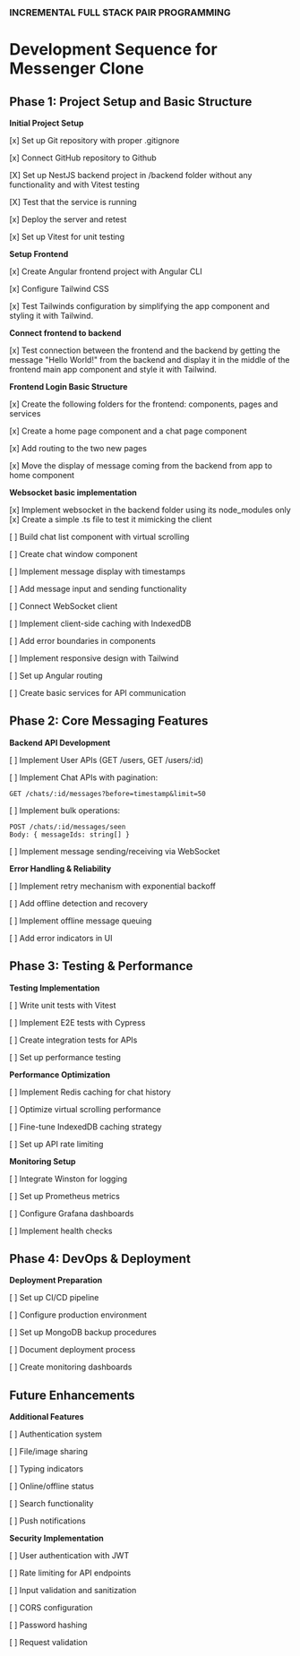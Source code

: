 ### INCREMENTAL FULL STACK PAIR PROGRAMMING ###

# Development Sequence for Messenger Clone

## Phase 1: Project Setup and Basic Structure

**Initial Project Setup**

   [x] Set up Git repository with proper .gitignore

   [x] Connect GitHub repository to Github

   [X] Set up NestJS backend project in /backend folder without any functionality and with Vitest testing

   [X] Test that the service is running

   [x] Deploy the server and retest

   [x] Set up Vitest for unit testing

**Setup Frontend**

   [x] Create Angular frontend project with Angular CLI

   [x] Configure Tailwind CSS

   [x] Test Tailwinds configuration by simplifying the app component and styling it with Tailwind.

**Connect frontend to backend**

   [x] Test connection between the frontend and the backend by getting the message "Hello World!" from the backend and display it in the middle of the frontend main app component and style it with Tailwind.

**Frontend Login Basic Structure**

   [x] Create the following folders for the frontend: components, pages and services

   [x] Create a home page component and a chat page component

   [x] Add routing to the two new pages

   [x] Move the display of message coming from the backend from app to home component

**Websocket basic implementation**

   [x] Implement websocket in the backend folder using its node_modules only
   [x] Create a simple .ts file to test it mimicking the client

   [ ] Build chat list component with virtual scrolling

   [ ] Create chat window component

   [ ] Implement message display with timestamps

   [ ] Add message input and sending functionality

   [ ] Connect WebSocket client

   [ ] Implement client-side caching with IndexedDB

   [ ] Add error boundaries in components

   [ ] Implement responsive design with Tailwind

   [ ] Set up Angular routing

   [ ] Create basic services for API communication

## Phase 2: Core Messaging Features

**Backend API Development**

   [ ] Implement User APIs (GET /users, GET /users/:id)

   [ ] Implement Chat APIs with pagination:

   ```
   GET /chats/:id/messages?before=timestamp&limit=50
   ```

   [ ] Implement bulk operations:

   ```
   POST /chats/:id/messages/seen
   Body: { messageIds: string[] }
   ```

   [ ] Implement message sending/receiving via WebSocket

**Error Handling & Reliability**

   [ ] Implement retry mechanism with exponential backoff

   [ ] Add offline detection and recovery

   [ ] Implement offline message queuing

   [ ] Add error indicators in UI

## Phase 3: Testing & Performance 

**Testing Implementation**

   [ ] Write unit tests with Vitest

   [ ] Implement E2E tests with Cypress

   [ ] Create integration tests for APIs

   [ ] Set up performance testing

**Performance Optimization**

   [ ] Implement Redis caching for chat history

   [ ] Optimize virtual scrolling performance

   [ ] Fine-tune IndexedDB caching strategy

   [ ] Set up API rate limiting

**Monitoring Setup**

   [ ] Integrate Winston for logging

   [ ] Set up Prometheus metrics

   [ ] Configure Grafana dashboards

   [ ] Implement health checks

## Phase 4: DevOps & Deployment

**Deployment Preparation**

   [ ] Set up CI/CD pipeline

   [ ] Configure production environment

   [ ] Set up MongoDB backup procedures

   [ ] Document deployment process

   [ ] Create monitoring dashboards

## Future Enhancements

**Additional Features**

   [ ] Authentication system

   [ ] File/image sharing

   [ ] Typing indicators

   [ ] Online/offline status

   [ ] Search functionality

   [ ] Push notifications

**Security Implementation**

   [ ] User authentication with JWT

   [ ] Rate limiting for API endpoints

   [ ] Input validation and sanitization

   [ ] CORS configuration

   [ ] Password hashing

   [ ] Request validation
